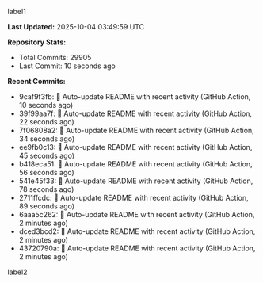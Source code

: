 
label1 
<!-- ACTIVITY_START -->
**Last Updated:** 2025-10-04 03:49:59 UTC

**Repository Stats:**
- Total Commits: 29905
- Last Commit: 10 seconds ago

**Recent Commits:**
- 9caf9f3fb: 🤖 Auto-update README with recent activity (GitHub Action, 10 seconds ago)
- 39f99aa7f: 🤖 Auto-update README with recent activity (GitHub Action, 22 seconds ago)
- 7f06808a2: 🤖 Auto-update README with recent activity (GitHub Action, 34 seconds ago)
- ee9fb0c13: 🤖 Auto-update README with recent activity (GitHub Action, 45 seconds ago)
- b418eca51: 🤖 Auto-update README with recent activity (GitHub Action, 56 seconds ago)
- 541e45f33: 🤖 Auto-update README with recent activity (GitHub Action, 78 seconds ago)
- 2711ffcdc: 🤖 Auto-update README with recent activity (GitHub Action, 89 seconds ago)
- 6aaa5c262: 🤖 Auto-update README with recent activity (GitHub Action, 2 minutes ago)
- dced3bcd2: 🤖 Auto-update README with recent activity (GitHub Action, 2 minutes ago)
- 43720790a: 🤖 Auto-update README with recent activity (GitHub Action, 2 minutes ago)
<!-- ACTIVITY_END -->

label2
